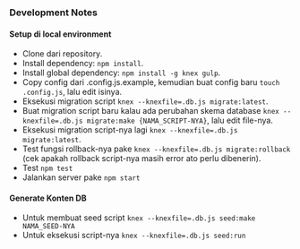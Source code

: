 ### Development Notes

#### Setup di local environment

- Clone dari repository.
- Install dependency: `npm install`.
- Install global dependency: `npm install -g knex gulp`.
- Copy config dari .config.js.example, kemudian buat config baru `touch .config.js`, lalu edit isinya.
- Eksekusi migration script `knex --knexfile=.db.js migrate:latest`.
- Buat migration script baru kalau ada perubahan skema database `knex --knexfile=.db.js migrate:make {NAMA_SCRIPT-NYA}`, lalu edit file-nya.
- Eksekusi migration script-nya lagi `knex --knexfile=.db.js migrate:latest`.
- Test fungsi rollback-nya pake `knex --knexfile=.db.js migrate:rollback` (cek apakah rollback script-nya masih error ato perlu dibenerin).
- Test `npm test`
- Jalankan server pake `npm start`

#### Generate Konten DB

- Untuk membuat seed script `knex --knexfile=.db.js seed:make NAMA_SEED-NYA`
- Untuk eksekusi script-nya `knex --knexfile=.db.js seed:run`

